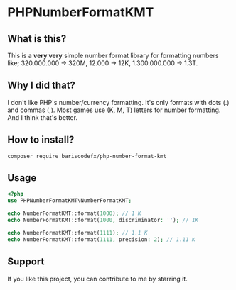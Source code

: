# PHPNumberFormatKMT

## What is this?
This is a **very very** simple number format library for formatting numbers like; 320.000.000 -> 320M, 12.000 -> 12K, 1.300.000.000 -> 1.3T.

## Why I did that?
I don't like PHP's number/currency formatting. It's only formats with dots (.) and commas (,). Most games use (K, M, T) letters for number formatting. And I think that's better.

## How to install?
`composer require bariscodefx/php-number-format-kmt`

## Usage
```php
<?php
use PHPNumberFormatKMT\NumberFormatKMT;

echo NumberFormatKMT::format(1000); // 1 K
echo NumberFormatKMT::format(1000, discriminator: ''); // 1K

echo NumberFormatKMT::format(1111); // 1.1 K
echo NumberFormatKMT::format(1111, precision: 2); // 1.11 K
```

## Support
If you like this project, you can contribute to me by starring it.
